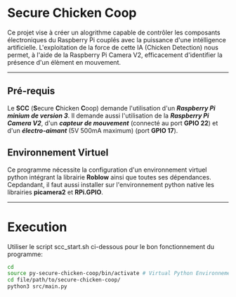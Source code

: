 # Secure Chicken Coop
Ce projet vise à créer un alogrithme capable de contrôler les composants électroniques du Raspberry Pi couplés avec la puissance d'une intélligence artificielle. 
L'exploitation de la force de cette IA (Chicken Detection) nous permet, à l'aide de la Raspberry Pi Camera V2, efficacement d'identifier la présence
d'un élèment en mouvement.

---
## Pré-requis

Le **SCC** (**S**ecure **C**hicken **C**oop) demande l'utilisation d'un ___Raspberry Pi minium de version 3___. Il demande aussi l'utilisation de la ___Raspberry Pi Camera V2___,
d'un ___capteur de mouvement___ (connecté au port **GPIO 22**) et d'un ___électro-aimant___ (5V 500mA maximum) (port **GPIO 17**).

## Environnement Virtuel

Ce programme nécessite la configuration d'un environnement virtuel python intégrant la librairie **Roblow** ainsi que toutes ses dépendances. 
Cepdandant, il faut aussi installer sur l'environnement python native les librairies **picamera2** et **RPi.GPIO**.

---

# Execution

Utiliser le script scc_start.sh ci-dessous pour le bon fonctionnement du programme:
```sh
cd
source py-secure-chicken-coop/bin/activate # Virtual Python Environnement
cd file/path/to/secure-chicken-coop/
python3 src/main.py
```
